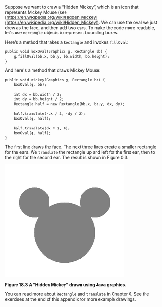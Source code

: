 Suppose we want to draw a “Hidden Mickey”, which is an icon that represents Mickey Mouse (see [https://en.wikipedia.org/wiki/Hidden_Mickey](https://en.wikipedia.org/wiki/Hidden_Mickey)).
We can use the oval we just drew as the face, and then add two ears.
To make the code more readable, let's use `Rectangle` objects to represent bounding boxes.

Here's a method that takes a `Rectangle` and invokes `fillOval`:

```code
public void boxOval(Graphics g, Rectangle bb) {
    g.fillOval(bb.x, bb.y, bb.width, bb.height);
}
```

And here's a method that draws Mickey Mouse:

```code
public void mickey(Graphics g, Rectangle bb) {
    boxOval(g, bb);

    int dx = bb.width / 2;
    int dy = bb.height / 2;
    Rectangle half = new Rectangle(bb.x, bb.y, dx, dy);

    half.translate(-dx / 2, -dy / 2);
    boxOval(g, half);

    half.translate(dx * 2, 0);
    boxOval(g, half);
}
```

The first line draws the face.
The next three lines create a smaller rectangle for the ears.
We `translate` the rectangle up and left for the first ear, then to the right for the second ear.
The result is shown in Figure 0.3.

![Figure 18.3 A “Hidden Mickey” drawn using Java graphics.](figs/mickey.png)

**Figure 18.3 A “Hidden Mickey” drawn using Java graphics.**

You can read more about `Rectangle` and `translate` in Chapter 0.
See the exercises at the end of this appendix for more example drawings.